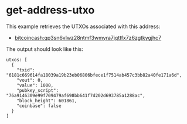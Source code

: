 # get-address-utxo

This example retrieves the UTXOs associated with this address:
- [bitcoincash:qp3sn6vlwz28ntmf3wmyra7jqttfx7z6zgtkygjhc7](https://explorer.bitcoin.com/bch/address/bitcoincash:qp3sn6vlwz28ntmf3wmyra7jqttfx7z6zgtkygjhc7)

The output should look like this:
```
utxos: [
  {
    "txid": "6181c669614fa18039a19b23eb06806bfece1f7514ab457c3bb82a40fe171a6d",
    "vout": 0,
    "value": 1000,
    "pubkey_script": "76a9146309e99f709479af698bb641f7d202d693785a1288ac",
    "block_height": 601861,
    "coinbase": false
  }
]
```
